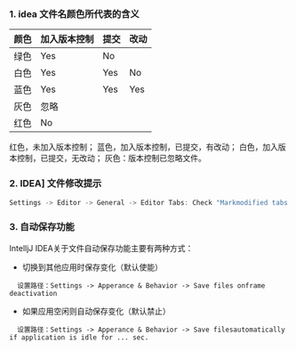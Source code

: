 ### 1. idea 文件名颜色所代表的含义

| 颜色 | 加入版本控制 | 提交 | 改动 |
| ---- | :----------- | ---- | ---- |
| 绿色 | Yes          | No   |      |
| 白色 | Yes          | Yes  | No   |
| 蓝色 | Yes          | Yes  | Yes  |
| 灰色 | 忽略         |      |      |
| 红色 | No           |      |      |



红色，未加入版本控制；
蓝色，加入版本控制，已提交，有改动；
白色，加入版本控制，已提交，无改动；
灰色：版本控制已忽略文件。

### 2. IDEA] 文件修改提示

```java
Settings -> Editor -> General -> Editor Tabs: Check "Markmodified tabs with asterisk"
```



### 3. 自动保存功能

IntelljJ IDEA关于文件自动保存功能主要有两种方式：

- 切换到其他应用时保存变化（默认使能）
```
  设置路径：Settings -> Apperance & Behavior -> Save files onframe 
deactivation
```
- 如果应用空闲则自动保存变化（默认禁止）

```
  设置路径：Settings -> Apperance & Behavior -> Save filesautomatically if application is idle for ... sec.
```